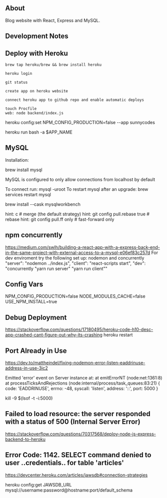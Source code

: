 ## About

Blog website with React, Express and MySQL.

## Development Notes

## Deploy with Heroku

```
brew tap heroku/brew && brew install heroku

heroku login

git status

create app on heroku website

connect heroku app to github repo and enable automatic deploys

touch Procfile
web: node backend/index.js

```

heroku config:set NPM_CONFIG_PRODUCTION=false --app sunnycodes

heroku run bash -a $APP_NAME

## MySQL

Installation:

brew install mysql

MySQL is configured to only allow connections from localhost by default

To connect run: mysql -uroot To restart mysql after an upgrade: brew services restart mysql

brew install --cask mysqlworkbench

hint: c # merge (the default strategy)
hint: git config pull.rebase true # rebase
hint: git config pull.ff only # fast-forward only

## npm concurrently

https://medium.com/swlh/building-a-react-app-with-a-express-back-end-in-the-same-project-with-external-access-to-a-mysql-e06ef83c257d
For dev enviroment try the following set up:
nodemon and concurrently
"server": "nodemon ../index.js",
"client": "react-scripts start",
"dev": "concurrently \"yarn run server\" \"yarn run client\""

## Config Vars

NPM_CONFIG_PRODUCTION=false
NODE_MODULES_CACHE=false
USE_NPM_INSTALL=true

## Debug Deployment

https://stackoverflow.com/questions/17180495/heroku-code-h10-desc-app-crashed-cant-figure-out-why-its-crashing
heroku restart

## Port Already in Use

https://dev.to/mattheindel/fixing-nodemon-error-listen-eaddrinuse-address-in-use-3ic2

Emitted 'error' event on Server instance at:
at emitErrorNT (node:net:1361:8)
at processTicksAndRejections (node:internal/process/task_queues:83:21) {
code: 'EADDRINUSE',
errno: -48,
syscall: 'listen',
address: '::',
port: 5000
}

kill -9 $(lsof -t -i:5000)

## Failed to load resource: the server responded with a status of 500 (Internal Server Error)

https://stackoverflow.com/questions/70317568/deploy-node-js-express-backend-to-heroku

## Error Code: 1142. SELECT command denied to user ..credentials.. for table 'articles'

https://devcenter.heroku.com/articles/jawsdb#connection-strategies

heroku config:get JAWSDB_URL
mysql://username:password@hostname:port/default_schema
